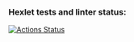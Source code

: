 ### Hexlet tests and linter status:
[![Actions Status](https://github.com/OlgaSolod/python-project-83/actions/workflows/hexlet-check.yml/badge.svg)](https://github.com/OlgaSolod/python-project-83/actions)